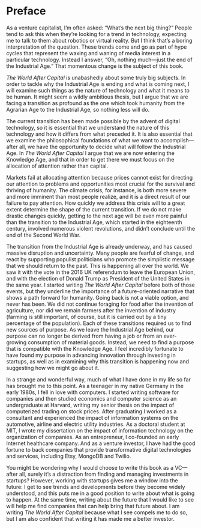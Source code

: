 # Preface

As a venture capitalist, I’m often asked: “What’s the next big thing?” People tend to ask this when they’re looking for a trend in technology, expecting me to talk to them about robotics or virtual reality. But I think that’s a boring interpretation of the question. These trends come and go as part of hype cycles that represent the waxing and waning of media interest in a particular technology. Instead I answer, “Oh, nothing much—just the end of the Industrial Age.” That momentous change is the subject of this book.

*The World After Capital* is unabashedly about some truly big subjects. In order to tackle why the Industrial Age is ending and what is coming next, I will examine such things as the nature of technology and what it means to be human. It might seem a wildly ambitious thesis, but I argue that we are facing a transition as profound as the one which took humanity from the Agrarian Age to the Industrial Age, so nothing less will do.

The current transition has been made possible by the advent of digital technology, so it is essential that we understand the nature of this technology and how it differs from what preceded it. It is also essential that we examine the philosophical foundations of what we want to accomplish—after all, we have the opportunity to decide what will follow the Industrial Age. In *The World After Capital* I argue that we are now entering the Knowledge Age, and that in order to get there we must focus on the allocation of attention rather than capital. 

Markets fail at allocating attention because prices cannot exist for directing our attention to problems and opportunities most crucial for the survival and thriving of humanity. The climate crisis, for instance, is both more severe and more imminent than most people realize, and it is a direct result of our failure to pay attention. How quickly we address this crisis will to a great extent determine the shape of the current transition. If we do not make drastic changes quickly, getting to the next age will be even more painful than the transition to the Industrial Age, which started in the eighteenth century, involved numerous violent revolutions, and didn’t conclude until the end of the Second World War. 

The transition from the Industrial Age is already underway, and has caused massive disruption and uncertainty. Many people are fearful of change, and react by supporting populist politicians who promote the simplistic message that we should return to the past. This is happening all over the world. We saw it with the vote in the 2016 UK referendum to leave the European Union, and with the election of Donald Trump as President of the United States in the same year. I started writing *The World After Capital* before both of those events, but they underline the importance of a future-oriented narrative that shows a path forward for humanity. Going back is not a viable option, and never has been. We did not continue foraging for food after the invention of agriculture, nor did we remain farmers after the invention of industry (farming is still important, of course, but it is carried out by a tiny percentage of the population). Each of these transitions required us to find new sources of purpose. As we leave the Industrial Age behind, our purpose can no longer be derived from having a job or from an ever-growing consumption of material goods. Instead, we need to find a purpose that is compatible with the Knowledge Age. I feel incredibly fortunate to have found my purpose in advancing innovation through investing in startups, as well as in examining why this transition is happening now and suggesting how we might go about it. 

In a strange and wonderful way, much of what I have done in my life so far has brought me to this point. As a teenager in my native Germany in the early 1980s, I fell in love with computers. I started writing software for companies and then studied economics and computer science as an undergraduate at Harvard, writing my senior thesis on the impact of computerized trading on stock prices. After graduating I worked as a consultant and experienced the impact of information systems on the automotive, airline and electric utility industries. As a doctoral student at MIT, I wrote my dissertation on the impact of information technology on the organization of companies. As an entrepreneur, I co-founded an early Internet healthcare company. And as a venture investor, I have had the good fortune to back companies that provide transformative digital technologies and services, including Etsy, MongoDB and Twilio. 

You might be wondering why I would choose to write this book as a VC—after all, surely it’s a distraction from finding and managing investments in startups? However, working with startups gives me a window into the future: I get to see trends and developments before they become widely understood, and this puts me in a good position to write about what is going to happen. At the same time, writing about the future that I would like to see will help me find companies that can help bring that future about. I am writing *The World After Capital* because what I see compels me to do so, but I am also confident that writing it has made me a better investor. 
